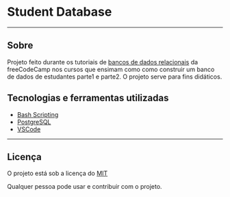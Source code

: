 # Student Database 

<hr/>


## Sobre

Projeto feito durante os tutoriais de [bancos de dados relacionais](https://www.freecodecamp.org/learn/relational-database/) da freeCodeCamp nos cursos que ensimam como como construir um banco de dados de estudantes parte1 e parte2. O projeto serve para fins didáticos. 


## Tecnologias e ferramentas utilizadas

- [Bash Scripting](https://ryanstutorials.net/bash-scripting-tutorial/)
- [PostgreSQL](https://www.postgresql.org/)
- [VSCode](https://code.visualstudio.com/)

 
<hr/>

## Licença 

O projeto está sob a licença do [MIT](./LICENSE)

Qualquer pessoa pode usar e contribuir com o projeto. 


